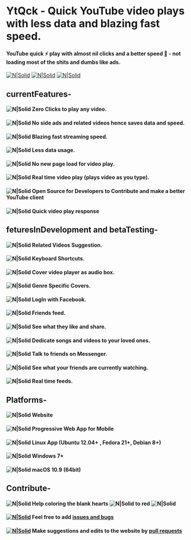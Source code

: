 # YtQck - Quick YouTube video plays with less data and blazing fast speed.
#### YouTube quick :zap: play with almost nil clicks and a better speed :rocket: - not loading most of the shits and dumbs like ads.
[![N|Solid](https://img.shields.io/badge/license-Apache--2.0-yellowgreen.svg)](https://raw.githubusercontent.com/YtQck/ytqck.github.io/master/LICENSE)
[![N|Solid](https://img.shields.io/badge/tests-9%2F9-brightgreen.svg)](https://github.com/midhruvjaink/midhruvjaink.github.io/commits/master)
[![N|Solid](https://img.shields.io/badge/api-v3-red.svg)](https://developers.google.com/youtube/v3/)

## currentFeatures-
#### ![N|Solid](https://cdn4.iconfinder.com/data/icons/small-n-flat/24/heart-20.png) Zero Clicks to play any video.
#### ![N|Solid](https://cdn4.iconfinder.com/data/icons/small-n-flat/24/heart-20.png) No side ads and related videos hence saves data and speed.
#### ![N|Solid](https://cdn4.iconfinder.com/data/icons/small-n-flat/24/heart-20.png) Blazing fast streaming speed.
#### ![N|Solid](https://cdn4.iconfinder.com/data/icons/small-n-flat/24/heart-20.png) Less data usage.
#### ![N|Solid](https://cdn4.iconfinder.com/data/icons/small-n-flat/24/heart-20.png) No new page load for video play.
#### ![N|Solid](https://cdn4.iconfinder.com/data/icons/small-n-flat/24/heart-20.png) Real time video play (plays video as you type).
#### ![N|Solid](https://cdn4.iconfinder.com/data/icons/small-n-flat/24/heart-20.png) Open Source for Developers to Contribute and make a better YouTube client
#### ![N|Solid](https://cdn4.iconfinder.com/data/icons/small-n-flat/24/heart-20.png) Quick video play response

## feturesInDevelopment and betaTesting-
#### ![N|Solid](https://cdn4.iconfinder.com/data/icons/ionicons/512/icon-ios7-heart-outline-16.png) Related Videos Suggestion.
#### ![N|Solid](https://cdn4.iconfinder.com/data/icons/ionicons/512/icon-ios7-heart-outline-16.png) Keyboard Shortcuts.
#### ![N|Solid](https://cdn4.iconfinder.com/data/icons/ionicons/512/icon-ios7-heart-outline-16.png) Cover video player as audio box.
#### ![N|Solid](https://cdn4.iconfinder.com/data/icons/ionicons/512/icon-ios7-heart-outline-16.png) Genre Specific Covers.
#### ![N|Solid](https://cdn4.iconfinder.com/data/icons/ionicons/512/icon-ios7-heart-outline-16.png) LogIn with Facebook.
#### ![N|Solid](https://cdn4.iconfinder.com/data/icons/ionicons/512/icon-ios7-heart-outline-16.png) Friends feed.
#### ![N|Solid](https://cdn4.iconfinder.com/data/icons/ionicons/512/icon-ios7-heart-outline-16.png) See what they like and share.
#### ![N|Solid](https://cdn4.iconfinder.com/data/icons/ionicons/512/icon-ios7-heart-outline-16.png) Dedicate songs and videos to your loved ones.
#### ![N|Solid](https://cdn4.iconfinder.com/data/icons/ionicons/512/icon-ios7-heart-outline-16.png) Talk to friends on Messenger.
#### ![N|Solid](https://cdn4.iconfinder.com/data/icons/ionicons/512/icon-ios7-heart-outline-16.png) See what your friends are currently watching.
#### ![N|Solid](https://cdn4.iconfinder.com/data/icons/ionicons/512/icon-ios7-heart-outline-16.png) Real time feeds.

## Platforms-
#### ![N|Solid](https://cdn2.iconfinder.com/data/icons/ios-tab-bar/25/Check_Circle-16.png) Website
#### ![N|Solid](https://cdn2.iconfinder.com/data/icons/ios-tab-bar/25/Check_Circle-16.png) Progressive Web App for Mobile
#### ![N|Solid](https://cdn2.iconfinder.com/data/icons/ios-tab-bar/25/Pause-16.png) Linux App (Ubuntu 12.04+ , Fedora 21+, Debian 8+)
#### ![N|Solid](https://cdn2.iconfinder.com/data/icons/ios-tab-bar/25/Pause-16.png) Windows 7+
#### ![N|Solid](https://cdn2.iconfinder.com/data/icons/ios-tab-bar/25/Cross_Cricle-16.png) macOS 10.9 (64bit)

## Contribute-
#### ![N|Solid](https://cdn2.iconfinder.com/data/icons/designer-skills/128/github-repository-svn-manage-files-contribute-branch-16.png) Help coloring the blank hearts ![N|Solid](https://cdn4.iconfinder.com/data/icons/ionicons/512/icon-ios7-heart-outline-16.png)  to red ![N|Solid](https://cdn4.iconfinder.com/data/icons/small-n-flat/24/heart-20.png)
#### [![N|Solid](https://cdn0.iconfinder.com/data/icons/octicons/1024/issue-opened-16.png)](https://github.com/YtQck/ytqck.github.io/issues) Feel free to add [issues and bugs](https://github.com/YtQck/ytqck.github.io/issues)
#### [![N|Solid](https://cdn0.iconfinder.com/data/icons/octicons/1024/git-pull-request-16.png)](https://github.com/YtQck/ytqck.github.io/pulls) Make suggestions and edits to the website by [pull requests](https://github.com/YtQck/ytqck.github.io/pulls)
